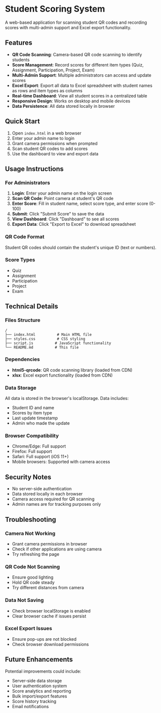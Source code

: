# Student Scoring System

A web-based application for scanning student QR codes and recording scores with multi-admin support and Excel export functionality.

## Features

- **QR Code Scanning**: Camera-based QR code scanning to identify students
- **Score Management**: Record scores for different item types (Quiz, Assignment, Participation, Project, Exam)
- **Multi-Admin Support**: Multiple administrators can access and update scores
- **Excel Export**: Export all data to Excel spreadsheet with student names as rows and item types as columns
- **Real-time Dashboard**: View all student scores in a centralized table
- **Responsive Design**: Works on desktop and mobile devices
- **Data Persistence**: All data stored locally in browser

## Quick Start

1. Open `index.html` in a web browser
2. Enter your admin name to login
3. Grant camera permissions when prompted
4. Scan student QR codes to add scores
5. Use the dashboard to view and export data

## Usage Instructions

### For Administrators

1. **Login**: Enter your admin name on the login screen
2. **Scan QR Code**: Point camera at student's QR code
3. **Enter Score**: Fill in student name, select score type, and enter score (0-100)
4. **Submit**: Click "Submit Score" to save the data
5. **View Dashboard**: Click "Dashboard" to see all scores
6. **Export Data**: Click "Export to Excel" to download spreadsheet

### QR Code Format

Student QR codes should contain the student's unique ID (text or numbers).

### Score Types

- Quiz
- Assignment
- Participation
- Project
- Exam

## Technical Details

### Files Structure
```
/
├── index.html          # Main HTML file
├── styles.css          # CSS styling
├── script.js          # JavaScript functionality
└── README.md          # This file
```

### Dependencies

- **html5-qrcode**: QR code scanning library (loaded from CDN)
- **xlsx**: Excel export functionality (loaded from CDN)

### Data Storage

All data is stored in the browser's localStorage. Data includes:
- Student ID and name
- Scores by item type
- Last update timestamp
- Admin who made the update

### Browser Compatibility

- Chrome/Edge: Full support
- Firefox: Full support
- Safari: Full support (iOS 11+)
- Mobile browsers: Supported with camera access

## Security Notes

- No server-side authentication
- Data stored locally in each browser
- Camera access required for QR scanning
- Admin names are for tracking purposes only

## Troubleshooting

### Camera Not Working
- Grant camera permissions in browser
- Check if other applications are using camera
- Try refreshing the page

### QR Code Not Scanning
- Ensure good lighting
- Hold QR code steady
- Try different distances from camera

### Data Not Saving
- Check browser localStorage is enabled
- Clear browser cache if issues persist

### Excel Export Issues
- Ensure pop-ups are not blocked
- Check browser download permissions

## Future Enhancements

Potential improvements could include:
- Server-side data storage
- User authentication system
- Score analytics and reporting
- Bulk import/export features
- Score history tracking
- Email notifications